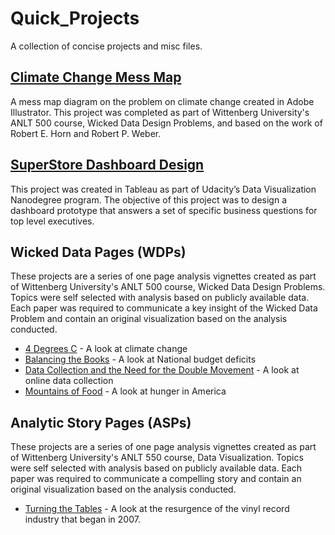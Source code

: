 # Quick_Projects
A collection of concise projects and misc files.

## [Climate Change Mess Map](https://github.com/mitchb63/Quick_Projects/blob/master/Climate%20Change%20Mess%20Map.pdf)
A mess map diagram on the problem on climate change created in Adobe Illustrator.  This project was completed as part of Wittenberg University's ANLT 500 course, Wicked Data Design Problems, and based on the work of Robert E. Horn and Robert P. Weber.

## [SuperStore Dashboard Design](https://github.com/mitchb63/Quick_Projects/blob/master/SuperStore_Dashboard_Design.pdf)
This project was created in Tableau as part of Udacity’s Data Visualization Nanodegree program. The objective of this project was to design a dashboard prototype that answers a set of specific business questions for top level executives.

## Wicked Data Pages (WDPs)
These projects are a series of one page analysis vignettes created as part of Wittenberg University's ANLT 500 course, Wicked Data Design Problems.  Topics were self selected with analysis based on publicly available data.  Each paper was required to communicate a key insight of the Wicked Data Problem and contain an original visualization based on the analysis conducted.
* [4 Degrees C](https://github.com/mitchb63/Quick_Projects/blob/master/WDP%20-%204%20Degrees%20C.pdf) - A look at climate change
* [Balancing the Books](https://github.com/mitchb63/Quick_Projects/blob/master/WDP%20-%20Balancing%20the%20Books.pdf) - A look at National budget deficits
* [Data Collection and the Need for the Double Movement](https://github.com/mitchb63/Quick_Projects/blob/master/WDP%20-%20Data%20Collection%20and%20the%20Need%20for%20the%20Double%20Movement.pdf) - A look at online data collection
* [Mountains of Food](https://github.com/mitchb63/Quick_Projects/blob/master/WDP%20-%20Mountains%20of%20Food.pdf) - A look at hunger in America

## Analytic Story Pages (ASPs)
These projects are a series of one page analysis vignettes created as part of Wittenberg University's ANLT 550 course, Data Visualization.  Topics were self selected with analysis based on publicly available data.  Each paper was required to communicate a compelling story and contain an original visualization based on the analysis conducted.
* [Turning the Tables](https://github.com/mitchb63/Quick_Projects/blob/master/WDP%20-%204%20Degrees%20C.pdf) - A look at the resurgence of the vinyl record industry that began in 2007.
